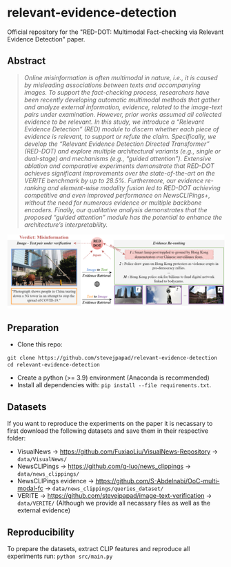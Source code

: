 # relevant-evidence-detection

Official repository for the "RED-DOT: Multimodal Fact-checking via Relevant Evidence Detection" paper. 

## Abstract
>*Online misinformation is often multimodal in nature, i.e., it is caused by misleading associations between texts and accompanying images. To support the fact-checking process, researchers have been recently developing automatic multimodal methods that gather and analyze external information, evidence, related to the image-text pairs under examination. However, prior works assumed all collected evidence to be relevant. In this study, we introduce a “Relevant Evidence Detection” (RED) module to discern whether each piece of evidence is relevant, to support or refute the claim. Specifically, we develop the “Relevant Evidence Detection Directed Transformer” (RED-DOT) and explore multiple architectural variants (e.g., single or dual-stage) and mechanisms (e.g., “guided attention”). Extensive ablation and comparative experiments demonstrate that RED-DOT achieves significant improvements over the state-of-the-art on the VERITE benchmark by up to 28.5%. Furthermore, our evidence re-ranking and element-wise modality fusion led to RED-DOT achieving competitive and even improved performance on NewsCLIPings+, without the need for numerous evidence or multiple backbone encoders. Finally, our qualitative analysis demonstrates that the proposed “guided attention” module has the potential to enhance the architecture’s interpretability.*

![Screenshot](docs/red_dot_banner.png)

## Preparation

- Clone this repo: 
```
git clone https://github.com/stevejpapad/relevant-evidence-detection
cd relevant-evidence-detection
```

- Create a python (>= 3.9) environment (Anaconda is recommended) 
- Install all dependencies with: `pip install --file requirements.txt`.

## Datasets

If you want to reproduce the experiments on the paper it is necassary to first download the following datasets and save them in their respective folder: 
- VisualNews -> https://github.com/FuxiaoLiu/VisualNews-Repository -> `data/VisualNews/`
- NewsCLIPings -> https://github.com/g-luo/news_clippings -> `data/news_clippings/`
- NewsCLIPings evidence -> https://github.com/S-Abdelnabi/OoC-multi-modal-fc -> `data/news_clippings/queries_dataset/`
- VERITE -> https://github.com/stevejpapad/image-text-verification -> `data/VERITE/` (Although we provide all necassary files as well as the external evidence) 

## Reproducibility
To prepare the datasets, extract CLIP features and reproduce all experiments run: 
```python src/main.py``` 
